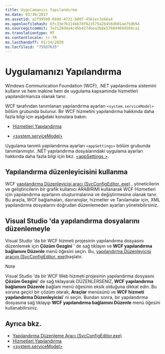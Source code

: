 ```yaml
---
title: Uygulamanızı Yapılandırma
ms.date: 03/30/2017
ms.assetid: a2f995b0-669d-4721-b00f-4561ec7eb6a4
ms.openlocfilehash: 6fc33e7b114bb78f823575a2b456d601ae75db94
ms.sourcegitcommit: 7e2128d4a4c45b4274bea3b8e5760d4694569ca1
ms.translationtype: MT
ms.contentlocale: tr-TR
ms.lasthandoff: 01/14/2020
ms.locfileid: "75937635"
---
```

# <a name="configuring-your-application"></a>Uygulamanızı Yapılandırma
Windows Communication Foundation (WCF), .NET yapılandırma sistemini kullanır ve hem makine hem de uygulama kapsamında hizmetleri yapılandırmanıza olanak tanır.  
  
 WCF tarafından tanımlanan yapılandırma ayarları `<system.serviceModel>` bölüm grubunda bulunur. Bir WCF hizmetini yapılandırma hakkında daha fazla bilgi için aşağıdaki konulara bakın:  
  
- [Hizmetleri Yapılandırma](../configuring-services.md)  
  
- [\<system.serviceModel>](../../configure-apps/file-schema/wcf/system-servicemodel.md)  
  
 Uygulama tanımlı yapılandırma ayarları `<appSettings>` bölüm grubunda tanımlanmıştır. .NET yapılandırma dosyalarındaki uygulama ayarları hakkında daha fazla bilgi için bkz. [\<appSettings >](https://docs.microsoft.com/previous-versions/dotnet/netframework-4.0/ms228154(v=vs.100)).  
  
## <a name="using-the-configuration-editor"></a>Yapılandırma düzenleyicisini kullanma  
 WCF [yapılandırma Düzenleyicisi aracı (SvcConfigEditor. exe)](../configuration-editor-tool-svcconfigeditor-exe.md) , yöneticilerin ve geliştiricilerin bir grafik kullanıcı ARABIRIMI kullanarak WCF Hizmetleri için yapılandırma ayarlarını oluşturmalarına ve değiştirmesine olanak tanır. Bu araçla, WCF bağlamaları, davranışlar, hizmetler ve Tanılamalar için, XML yapılandırma dosyalarını doğrudan düzenlemeden ayarları yönetebilirsiniz.  
  
## <a name="editing-configuration-files-in-visual-studio"></a>Visual Studio 'da yapılandırma dosyalarını düzenlemeyle  
 Visual Studio 'da bir WCF hizmeti projesinin yapılandırma dosyasını düzenlemek için **Çözüm Gezgini** ' de sağ tıklayın ve **WCF yapılandırma bağlamını Düzenle** menü öğesini seçin. Bu, [yapılandırma Düzenleyicisi aracını (SvcConfigEditor. exe)](../configuration-editor-tool-svcconfigeditor-exe.md)başlatır.  
  
> [!NOTE]
> Visual Studio 'da bir WCF Web hizmeti projesinin yapılandırma dosyasını **Çözüm Gezgini**' de sağ tıklayarak DÜZENLERSENIZ, **WCF yapılandırma bağlamını Düzenle** bağlam menü öğesinin eksik olduğuna dikkat edin. Bu soruna geçici bir çözüm olarak, **Araçlar** menüsünü ve **WCF hizmeti yapılandırma Düzenleyicisi**' ni seçin. Bundan sonra, bir yapılandırma dosyasına sağ tıklayıp **WCF yapılandırma bağlamını Düzenle** menü öğesini kullanabilirsiniz.  
  
## <a name="see-also"></a>Ayrıca bkz.

- [Yapılandırma Düzenleme Aracı (SvcConfigEditor.exe)](../configuration-editor-tool-svcconfigeditor-exe.md)
- [Hizmetleri Yapılandırma](../configuring-services.md)
- [\<system.serviceModel>](../../configure-apps/file-schema/wcf/system-servicemodel.md)
